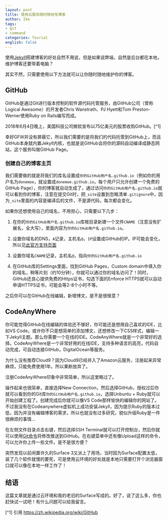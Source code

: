 ```yaml
---
layout: post
title: 使用云服务随时随地写博客
author: Ike
tags:
- git
- command
categories: Tourial
english: false
---
```


使用[Jekyll](https://done.moe/cheat-sheet/2017/06/05/useful-build-command-and-parameters-of-jekyll/)搭建博客的好处自然不用说，但是如果说弊端，自然是后台都在本地，维护博客还要带着电脑？

其实不然，只需要使用以下方法就可以让你随时随地维护你的博客。

## GitHub

GitHub是通过Git进行版本控制的软件源代码托管服务，由GitHub公司（曾称Logical Awesome）的开发者Chris Wanstrath、PJ Hyett和Tom Preston-Werner使用Ruby on Rails编写而成。 

2018年6月4日晚上，美国科技公司微软宣布以75亿美元的股票收购GitHub。[^1]

幸好GFW并没有屏蔽它，所以我们需要的是将我们的代码托管到GitHub上，而且GitHub本身就内置Jekyll内核，也就是说GitHub会将你的源码自动编译成静态网站，这个服务叫做GitHub Page。

### 创建自己的博客主页

我们需要做的就是将我们的库名设置成``你的GitHub用户名.github.io``（例如你的用户名为``donemoe``，就设置成``donemoe.github.io``，每个用户只允许创建一个免费的GitHub Page），你的博客就自动生成了，通过访问``你的GitHub用户名.github.io``就可以看到你的博客，注意在提交Git时，把``_site``设置到忽略清单``.gitignore``中，因为``_site``里面的内容是编译后的文件，不是源代码，每次都会变化。

如果你还想使用自己的域名，不用担心，只需要以下几步：

1. 在你的``你的GitHub用户名.github.io``库根目录新建一个文件``CNAME``（注意没有扩展名，全大写），里面内容为``你的GitHub用户名.github.io``。

2. 设置你域名的DNS，``A``记录，主机名``@``，``IP``设置成GitHub的IP。IP可能会变化，所以见[此官方支持页面](https://help.github.com/articles/setting-up-an-apex-domain/#configuring-a-records-with-your-dns-provider)

3. 设置你域名``CNAME``记录，主机名``@``，指向``你的GitHub用户名.github.io``

4. 在GitHub库的Settings里面，找到GitHub Pages，Custom domain中填入你的域名，稍等片刻（约10分钟），你就可以通过你的域名访问了！同时，GitHub还良心提供免费的Https证书，勾选下面的Enforce HTTPS就可以自动申请HTTPS证书，可能会等2-8个小时不等。

之后你可以在GitHub在线编辑，新增博文，是不是很惬意？

## CodeAnyWhere

你可能觉得GitHub在线编辑的体验还不够好，你可能还是想用自己喜欢的IDE，比如VS Code。或许你不只是想简单的添加博文，还想修改一下CSS样式，编辑一下Jekyll主题。那么你需要一个在线的IDE。CodeAnyWhere就是一个非常好的选择。CodeAnyWhere是一个非常好用的在线IDE，支持多种语言的高亮，代码自动完成，可自动连接GitHub，DigitalOcean等服务。

为什么没有推荐Cloud9？因为Cloud9已经并入了Amazon云服务，注册起来异常麻烦，只能免费使用1年。所以果断放弃了。

注册CodeAnyWhere印象中非常简单，所以这里略过了。

操作起来也很简单，直接选择New Connection，然后选择GitHub，授权过后你就可以看到你的Git库``你的GitHub用户名.github.io``，选择Unbuntu + Ruby就可以开始创建工程了。创建完成后你就可以像VS Code那样愉快的编辑你的网站了。不过我没有在Codeanywhere虚拟机上成功安装Jekyll，因为提示Ruby的版本过低，因为并没有编辑博客的需求，所以也就没有过多研究，貌似升级Ruby是一件很麻烦的事情...

在左侧文件目录点击右键，然后选择SSH Terminal就可以打开控制台，然后你就可以使用[Git命令](https://done.moe/cheat-sheet/2018/07/28/basic-git-command/)将修改推送到GitHub。在右键菜单中还有像Upload这样的命令，可以允许你上传一些文件。是不是很方便？

突然发现以前闲置许久的Surface 3又派上了用场，当时因为Surface配置太低，装了几个软件就慢的要死，可是使用云环境的好处就是本地只需要打开个浏览器窗口就可以像在本地一样工作了！

## 结语

这篇文章就是通过云环境和我的老旧的Surface写成的。好了，说了这么多，你也赶快试一试吧！有什么问题可以给我留言。

[^1] 引用 https://zh.wikipedia.org/wiki/GitHub